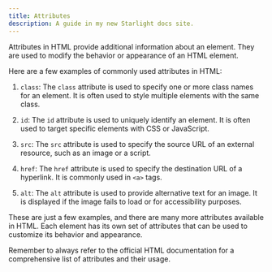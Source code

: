 ```yaml
---
title: Attributes
description: A guide in my new Starlight docs site.
---
```

Attributes in HTML provide additional information about an element. They are used to modify the behavior or appearance of an HTML element.

Here are a few examples of commonly used attributes in HTML:

1. `class`: The `class` attribute is used to specify one or more class names for an element. It is often used to style multiple elements with the same class.

2. `id`: The `id` attribute is used to uniquely identify an element. It is often used to target specific elements with CSS or JavaScript.

3. `src`: The `src` attribute is used to specify the source URL of an external resource, such as an image or a script.

4. `href`: The `href` attribute is used to specify the destination URL of a hyperlink. It is commonly used in `<a>` tags.

5. `alt`: The `alt` attribute is used to provide alternative text for an image. It is displayed if the image fails to load or for accessibility purposes.

These are just a few examples, and there are many more attributes available in HTML. Each element has its own set of attributes that can be used to customize its behavior and appearance.

Remember to always refer to the official HTML documentation for a comprehensive list of attributes and their usage.
